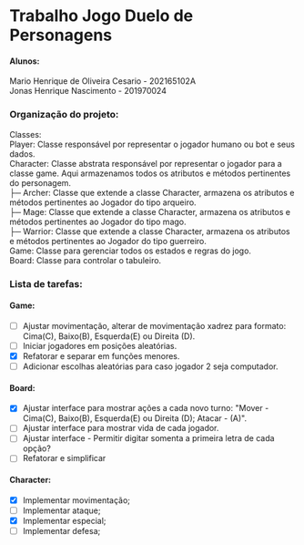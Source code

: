 
# Trabalho Jogo Duelo de Personagens

#### Alunos: <br/>
Mario Henrique de Oliveira Cesario - 202165102A <br/>
Jonas Henrique Nascimento - 201970024 <br/>

### Organização do projeto:
Classes: <br/>
Player: Classe responsável por representar o jogador humano ou bot e seus dados. <br/>
Character: Classe abstrata responsável por representar o jogador para a classe game. Aqui armazenamos todos os atributos e métodos pertinentes do personagem. <br/>
 ├─ Archer: Classe que extende a classe Character, armazena os atributos e métodos pertinentes ao Jogador do tipo arqueiro. <br/>
 ├─ Mage: Classe que extende a classe Character, armazena os atributos e métodos pertinentes ao Jogador do tipo mago. <br/>
 ├─ Warrior: Classe que extende a classe Character, armazena os atributos e métodos pertinentes ao Jogador do tipo guerreiro. <br/>
Game: Classe para gerenciar todos os estados e regras do jogo. <br/>
Board: Classe para controlar o tabuleiro. <br/>

### Lista de tarefas:
#### Game:
- [ ] Ajustar movimentação, alterar de movimentação xadrez para formato: Cima(C), Baixo(B), Esquerda(E) ou Direita (D).
- [ ] Iniciar jogadores em posições aleatórias.
- [x] Refatorar e separar em funções menores.
- [ ] Adicionar escolhas aleatórias para caso jogador 2 seja computador.
#### Board:
- [x] Ajustar interface para mostrar ações a cada novo turno: "Mover - Cima(C), Baixo(B), Esquerda(E) ou Direita (D); Atacar - (A)".
- [ ] Ajustar interface para mostrar vida de cada jogador.
- [ ] Ajustar interface - Permitir digitar somenta a primeira letra de cada opção?
- [ ] Refatorar e simplificar
#### Character:
- [x] Implementar movimentação;
- [ ] Implementar ataque;
- [x] Implementar especial;
- [ ] Implementar defesa;
